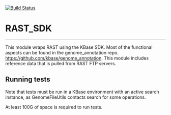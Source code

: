 [![Build Status](https://travis-ci.org/kbaseapps/RAST_SDK.svg?branch=master)](https://travis-ci.org/kbaseapps/RAST_SDK)

# RAST_SDK
---

This module wraps RAST using the KBase SDK.  Most of the functional aspects can be found in the genome_annotation repo.
https://github.com/kbase/genome_annotation.  This module includes reference data that is pulled from RAST FTP servers.


## Running tests

Note that tests must be run in a KBase environment with an active search instance, as
GenomeFileUtils contacts search for some operations.

At least 100G of space is required to run tests.

